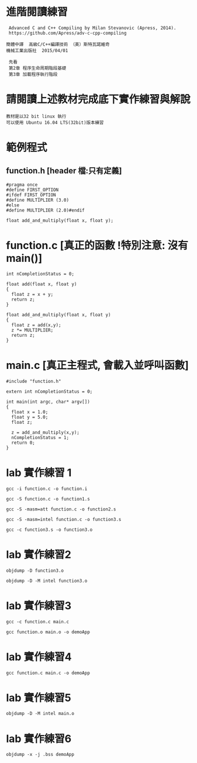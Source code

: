 # 進階閱讀練習
```
 Advanced C and C++ Compiling by Milan Stevanovic (Apress, 2014).
 https://github.com/Apress/adv-c-cpp-compiling
 
簡體中譯  高級C/C++編譯技術 （美）斯特瓦諾維奇
機械工業出版社  2015/04/01
 
 先看 
 第2章 程序生命周期階段基礎
 第3章 加載程序執行階段
```
# 請閱讀上述教材完成底下實作練習與解說
```
教材是以32 bit linux 執行
可以使用 Ubuntu 16.04 LTS(32bit)版本練習
```
# 範例程式
## function.h [header 檔:只有定義]
```
#pragma once
#define FIRST_OPTION
#ifdef FIRST_OPTION
#define MULTIPLIER (3.0)
#else
#define MULTIPLIER (2.0)#endif

float add_and_multiply(float x, float y);
```
# function.c [真正的函數 !特別注意: 沒有main()]
```
int nCompletionStatus = 0;

float add(float x, float y)
{
  float z = x + y;
  return z;
}

float add_and_multiply(float x, float y)
{
  float z = add(x,y);
  z *= MULTIPLIER;
  return z;
}
```
# main.c [真正主程式, 會載入並呼叫函數]
```
#include "function.h"

extern int nCompletionStatus = 0;

int main(int argc, char* argv[])
{
  float x = 1.0;
  float y = 5.0;
  float z;
  
  z = add_and_multiply(x,y);
  nCompletionStatus = 1;
  return 0;
}
```
# lab 實作練習 1
```
gcc -i function.c -o function.i

gcc -S function.c -o function1.s

gcc -S -masm=att function.c -o function2.s

gcc -S -masm=intel function.c -o function3.s

gcc -c function3.s -o function3.o
```
# lab 實作練習2
```
objdump -D function3.o

objdump -D -M intel function3.o
```
# lab 實作練習3
```
gcc -c function.c main.c

gcc function.o main.o -o demoApp
```
# lab 實作練習4
```
gcc function.c main.c -o demoApp
```
# lab 實作練習5
```
objdump -D -M intel main.o
```
# lab 實作練習6
```
objdump -x -j .bss demoApp
```
